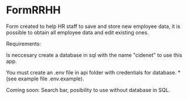 # FormRRHH
 Form created to help HR staff to save and store new employee data, it is possible to obtain all employee data and edit existing ones. 

Requirements:

 Is neccesary create a database in sql with the name "cidenet" to use this app.

 You must create an .env file in api folder with credentials for database. *(see example file .env.example).


Coming soon: Search bar, posibility to use without database in SQL.